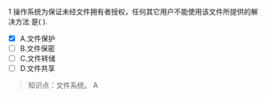 1
操作系统为保证未经文件拥有者授权，任何其它用户不能使用该文件所提供的解决方法 是( ).
- [x] A.文件保护 
- [ ] B.文件保密 
- [ ] C.文件转储 
- [ ] D.文件共享

> 知识点：文件系统。
> A
